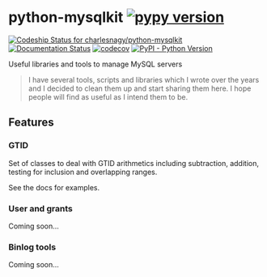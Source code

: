 # python-mysqlkit [![pypy version](https://img.shields.io/pypi/v/mysqlkit.svg)](https://pypi.python.org/pypi/mysqlkit/)

[![Codeship Status for charlesnagy/python-mysqlkit](https://app.codeship.com/projects/6eb8ae70-868b-0136-2b3a-2a2c4b8b7d5c/status?branch=master)](https://app.codeship.com/projects/302477)
[![Documentation Status](https://readthedocs.org/projects/python-mysqlkit/badge/?version=latest)](https://python-mysqlkit.readthedocs.io/en/latest/?badge=latest)
[![codecov](https://codecov.io/gh/charlesnagy/python-mysqlkit/branch/master/graph/badge.svg)](https://codecov.io/gh/charlesnagy/python-mysqlkit)
[![PyPI - Python Version](https://img.shields.io/pypi/pyversions/mysqlkit.svg)](https://pypi.python.org/pypi/mysqlkit/)

Useful libraries and tools to manage MySQL servers

> I have several tools, scripts and libraries which I wrote over the years and I decided to clean them up and start sharing them here.
I hope people will find as useful as I intend them to be.

## Features

### GTID

Set of classes to deal with GTID arithmetics including subtraction, addition, testing for inclusion and overlapping ranges.

See the docs for examples.

### User and grants

Coming soon...

### Binlog tools

Coming soon...
